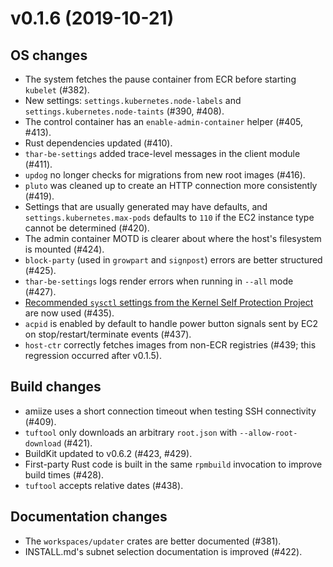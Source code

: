 # v0.1.6 (2019-10-21)

## OS changes

* The system fetches the pause container from ECR before starting `kubelet` (#382).
* New settings: `settings.kubernetes.node-labels` and `settings.kubernetes.node-taints` (#390, #408).
* The control container has an `enable-admin-container` helper (#405, #413).
* Rust dependencies updated (#410).
* `thar-be-settings` added trace-level messages in the client module (#411).
* `updog` no longer checks for migrations from new root images (#416).
* `pluto` was cleaned up to create an HTTP connection more consistently (#419).
* Settings that are usually generated may have defaults, and `settings.kubernetes.max-pods` defaults to `110` if the EC2 instance type cannot be determined (#420).
* The admin container MOTD is clearer about where the host's filesystem is mounted (#424).
* `block-party` (used in `growpart` and `signpost`) errors are better structured (#425).
* `thar-be-settings` logs render errors when running in `--all` mode (#427).
* [Recommended `sysctl` settings from the Kernel Self Protection Project](https://kernsec.org/wiki/index.php/Kernel_Self_Protection_Project/Recommended_Settings#sysctls) are now used (#435).
* `acpid` is enabled by default to handle power button signals sent by EC2 on stop/restart/terminate events (#437).
* `host-ctr` correctly fetches images from non-ECR registries (#439; this regression occurred after v0.1.5).

## Build changes

* amiize uses a short connection timeout when testing SSH connectivity (#409).
* `tuftool` only downloads an arbitrary `root.json` with `--allow-root-download` (#421).
* BuildKit updated to v0.6.2 (#423, #429).
* First-party Rust code is built in the same `rpmbuild` invocation to improve build times (#428).
* `tuftool` accepts relative dates (#438).

## Documentation changes

* The `workspaces/updater` crates are better documented (#381).
* INSTALL.md's subnet selection documentation is improved (#422).

